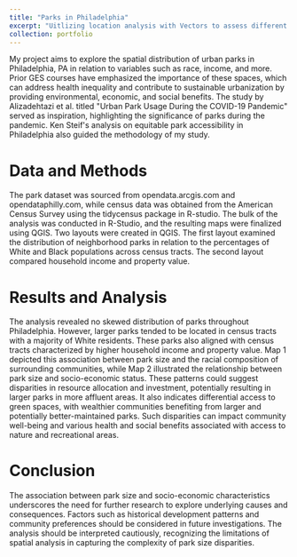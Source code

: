 ```yaml
---
title: "Parks in Philadelphia"
excerpt: "Uitlizing location analysis with Vectors to assess different variables for Baltimore City. <br/><img src='/images/ResizedAnalysis.png'>"
collection: portfolio
---
```

My project aims to explore the spatial distribution of urban parks in Philadelphia, PA in relation to variables such as race, income, and more. Prior GES courses have emphasized the importance of these spaces, which can address health inequality and contribute to sustainable urbanization by providing environmental, economic, and social benefits. The study by Alizadehtazi et al. titled "Urban Park Usage During the COVID-19 Pandemic" served as inspiration, highlighting the significance of parks during the pandemic. Ken Steif's analysis on equitable park accessibility in Philadelphia also guided the methodology of my study. 

Data and Methods
======
The park dataset was sourced from opendata.arcgis.com and opendataphilly.com, while census data was obtained from the American Census Survey using the tidycensus package in R-studio. The bulk of the analysis was conducted in R-Studio, and the resulting maps were finalized using QGIS. Two layouts were created in QGIS. The first layout examined the distribution of neighborhood parks in relation to the percentages of White and Black populations across census tracts. The second layout compared household income and property value.

Results and Analysis 
======
The analysis revealed no skewed distribution of parks throughout Philadelphia. However, larger parks tended to be located in census tracts with a majority of White residents. These parks also aligned with census tracts characterized by higher household income and property value. Map 1 depicted this association between park size and the racial composition of surrounding communities, while Map 2 illustrated the relationship between park size and socio-economic status. These patterns could suggest disparities in resource allocation and investment, potentially resulting in larger parks in more affluent areas. It also indicates differential access to green spaces, with wealthier communities benefiting from larger and potentially better-maintained parks. Such disparities can impact community well-being and various health and social benefits associated with access to nature and recreational areas.

Conclusion
======
The association between park size and socio-economic characteristics underscores the need for further research to explore underlying causes and consequences. Factors such as historical development patterns and community preferences should be considered in future investigations. The analysis should be interpreted cautiously, recognizing the limitations of spatial analysis in capturing the complexity of park size disparities.



